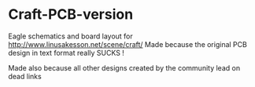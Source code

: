 Craft-PCB-version
=================

Eagle schematics and board layout for http://www.linusakesson.net/scene/craft/
Made because the original PCB design in text format really SUCKS !

Made also because all other designs created by the community lead on dead links
